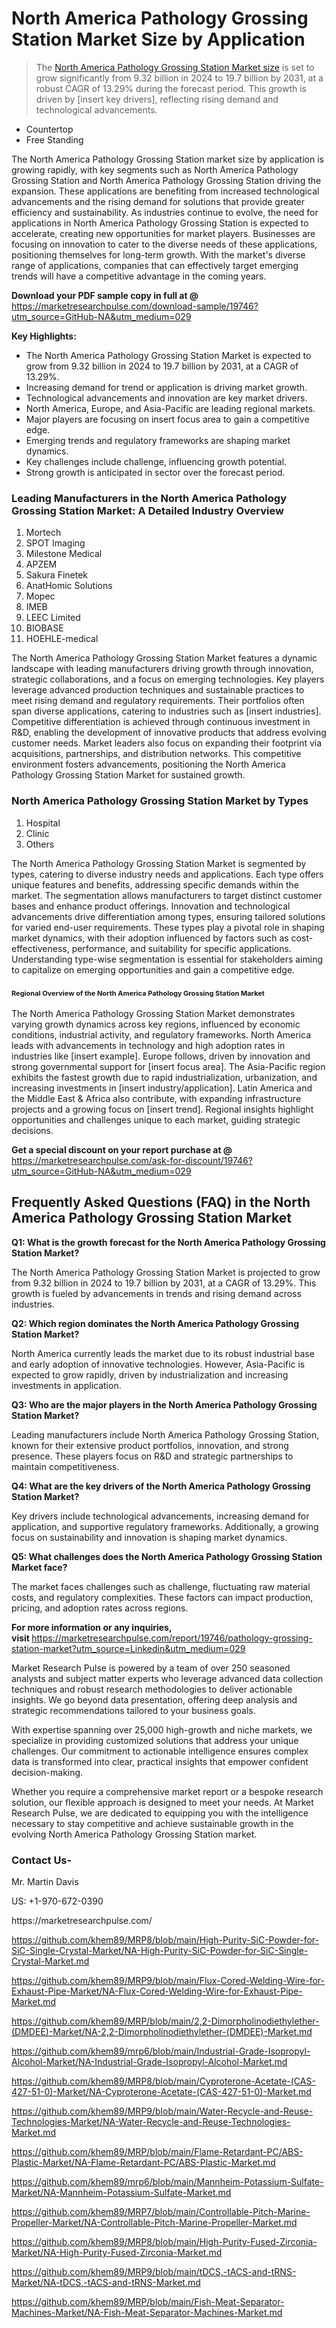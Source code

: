 <h1>North America Pathology Grossing Station Market&nbsp;Size by Application</h1><blockquote><p>The <a href="https://marketresearchpulse.com/download-sample/19746?utm_source=GitHub-NA&amp;utm_medium=029">North America Pathology Grossing Station Market size</a> is set to grow significantly from 9.32 billion in 2024 to 19.7 billion by 2031, at a robust CAGR of 13.29% during the forecast period. This growth is driven by [insert key drivers], reflecting rising demand and technological advancements.</p></blockquote><ul><li>Countertop<li> Free Standing</li></ul><p>The North America Pathology Grossing Station market size by application is growing rapidly, with key segments such as North America Pathology Grossing Station and North America Pathology Grossing Station driving the expansion. These applications are benefiting from increased technological advancements and the rising demand for solutions that provide greater efficiency and sustainability. As industries continue to evolve, the need for applications in North America Pathology Grossing Station is expected to accelerate, creating new opportunities for market players. Businesses are focusing on innovation to cater to the diverse needs of these applications, positioning themselves for long-term growth. With the market's diverse range of applications, companies that can effectively target emerging trends will have a competitive advantage in the coming years.</p><p><strong>Download your PDF sample copy in full at @ </strong><a href="https://marketresearchpulse.com/download-sample/19746?utm_source=GitHub-NA&amp;utm_medium=029">https://marketresearchpulse.com/download-sample/19746?utm_source=GitHub-NA&amp;utm_medium=029</a></p><p><strong>Key Highlights: </strong></p><ul><li>The North America Pathology Grossing Station Market is expected to grow from 9.32 billion in 2024 to 19.7 billion by 2031, at a CAGR of 13.29%.</li><li>Increasing demand for trend or application is driving market growth.</li><li>Technological advancements and innovation are key market drivers.</li><li>North America, Europe, and Asia-Pacific are leading regional markets.</li><li>Major players are focusing on insert focus area to gain a competitive edge.</li><li>Emerging trends and regulatory frameworks are shaping market dynamics.</li><li>Key challenges include challenge, influencing growth potential.</li><li>Strong growth is anticipated in sector over the forecast period.</li></ul><h3>Leading Manufacturers in the North America Pathology Grossing Station Market: A Detailed Industry Overview</h3><ol><li>Mortech</li><li>SPOT Imaging</li><li>Milestone Medical</li><li>APZEM</li><li>Sakura Finetek</li><li>AnatHomic Solutions</li><li>Mopec</li><li>IMEB</li><li>LEEC Limited</li><li>BIOBASE</li><li>HOEHLE-medical</li></ol><div class="flex max-w-full flex-col flex-grow"><div class="min-h-8 text-message flex w-full flex-col items-end gap-2 whitespace-normal break-words [.text-message+&amp;]:mt-5" dir="auto" data-message-author-role="assistant" data-message-id="fd8432e4-4910-450d-b182-61b7bfb0a01f" data-message-model-slug="gpt-4o"><div class="flex w-full flex-col gap-1 empty:hidden first:pt-[3px]"><div class="markdown prose w-full break-words dark:prose-invert light"><p>The North America Pathology Grossing Station Market features a dynamic landscape with leading manufacturers driving growth through innovation, strategic collaborations, and a focus on emerging technologies. Key players leverage advanced production techniques and sustainable practices to meet rising demand and regulatory requirements. Their portfolios often span diverse applications, catering to industries such as [insert industries]. Competitive differentiation is achieved through continuous investment in R&amp;D, enabling the development of innovative products that address evolving customer needs. Market leaders also focus on expanding their footprint via acquisitions, partnerships, and distribution networks. This competitive environment fosters advancements, positioning the North America Pathology Grossing Station Market for sustained growth.</p></div></div></div></div><h3>North America Pathology Grossing Station Market by Types</h3><ol><li>Hospital<li> Clinic<li> Others</li></ol><div class="flex max-w-full flex-col flex-grow"><div class="min-h-8 text-message flex w-full flex-col items-end gap-2 whitespace-normal break-words [.text-message+&amp;]:mt-5" dir="auto" data-message-author-role="assistant" data-message-id="084470be-0bb7-4664-bddf-5156b4f41249" data-message-model-slug="gpt-4o-mini"><div class="flex w-full flex-col gap-1 empty:hidden first:pt-[3px]"><div class="markdown prose w-full break-words dark:prose-invert light"><p>The North America Pathology Grossing Station Market is segmented by types, catering to diverse industry needs and applications. Each type offers unique features and benefits, addressing specific demands within the market. The segmentation allows manufacturers to target distinct customer bases and enhance product offerings. Innovation and technological advancements drive differentiation among types, ensuring tailored solutions for varied end-user requirements. These types play a pivotal role in shaping market dynamics, with their adoption influenced by factors such as cost-effectiveness, performance, and suitability for specific applications. Understanding type-wise segmentation is essential for stakeholders aiming to capitalize on emerging opportunities and gain a competitive edge.</p></div></div></div></div><h3><span style="font-size: 11px;">Regional Overview of the North America Pathology Grossing Station Market</span></h3><div class="flex max-w-full flex-col flex-grow"><div class="min-h-8 text-message flex w-full flex-col items-end gap-2 whitespace-normal break-words [.text-message+&amp;]:mt-5" dir="auto" data-message-author-role="assistant" data-message-id="e9038762-ce64-4e30-91c9-9bd413514231" data-message-model-slug="gpt-4o-mini"><div class="flex w-full flex-col gap-1 empty:hidden first:pt-[3px]"><div class="markdown prose w-full break-words dark:prose-invert light"><p>The North America Pathology Grossing Station Market demonstrates varying growth dynamics across key regions, influenced by economic conditions, industrial activity, and regulatory frameworks. North America leads with advancements in technology and high adoption rates in industries like [insert example]. Europe follows, driven by innovation and strong governmental support for [insert focus area]. The Asia-Pacific region exhibits the fastest growth due to rapid industrialization, urbanization, and increasing investments in [insert industry/application]. Latin America and the Middle East &amp; Africa also contribute, with expanding infrastructure projects and a growing focus on [insert trend]. Regional insights highlight opportunities and challenges unique to each market, guiding strategic decisions.</p></div></div></div></div><p><strong>Get a special discount on your report purchase at @ </strong><a href="https://marketresearchpulse.com/ask-for-discount/19746?utm_source=GitHub-NA&amp;utm_medium=029">https://marketresearchpulse.com/ask-for-discount/19746?utm_source=GitHub-NA&amp;utm_medium=029</a></p><h2>Frequently Asked Questions (FAQ) in the North America Pathology Grossing Station Market</h2><p><strong>Q1: What is the growth forecast for the North America Pathology Grossing Station Market?</strong></p><p>The North America Pathology Grossing Station Market is projected to grow from 9.32 billion in 2024 to 19.7 billion by 2031, at a CAGR of 13.29%. This growth is fueled by advancements in trends and rising demand across industries.</p><p><strong>Q2: Which region dominates the North America Pathology Grossing Station Market?</strong></p><p>North America currently leads the market due to its robust industrial base and early adoption of innovative technologies. However, Asia-Pacific is expected to grow rapidly, driven by industrialization and increasing investments in application.</p><p><strong>Q3: Who are the major players in the North America Pathology Grossing Station Market?</strong></p><p>Leading manufacturers include North America Pathology Grossing Station, known for their extensive product portfolios, innovation, and strong presence. These players focus on R&amp;D and strategic partnerships to maintain competitiveness.</p><p><strong>Q4: What are the key drivers of the North America Pathology Grossing Station Market?</strong></p><p>Key drivers include technological advancements, increasing demand for application, and supportive regulatory frameworks. Additionally, a growing focus on sustainability and innovation is shaping market dynamics.</p><p><strong>Q5: What challenges does the North America Pathology Grossing Station Market face?</strong></p><p>The market faces challenges such as challenge, fluctuating raw material costs, and regulatory complexities. These factors can impact production, pricing, and adoption rates across regions.</p><p><strong>For more information or any inquiries, visit&nbsp;</strong><a href="https://marketresearchpulse.com/report/19746/pathology-grossing-station-market?utm_source=Linkedin&utm_medium=029">https://marketresearchpulse.com/report/19746/pathology-grossing-station-market?utm_source=Linkedin&utm_medium=029</a></p><p>Market Research Pulse is powered by a team of over 250 seasoned analysts and subject matter experts who leverage advanced data collection techniques and robust research methodologies to deliver actionable insights. We go beyond data presentation, offering deep analysis and strategic recommendations tailored to your business goals.</p><p>With expertise spanning over 25,000 high-growth and niche markets, we specialize in providing customized solutions that address your unique challenges. Our commitment to actionable intelligence ensures complex data is transformed into clear, practical insights that empower confident decision-making.</p><p>Whether you require a comprehensive market report or a bespoke research solution, our flexible approach is designed to meet your needs. At Market Research Pulse, we are dedicated to equipping you with the intelligence necessary to stay competitive and achieve sustainable growth in the evolving North America Pathology Grossing Station market.</p><h3><strong>Contact Us-</strong></h3><p>Mr. Martin Davis</p><p>US: +1-970-672-0390</p><p>https://marketresearchpulse.com/</p><p><a href="https://github.com/khem89/MRP8/blob/main/High-Purity-SiC-Powder-for-SiC-Single-Crystal-Market/NA-High-Purity-SiC-Powder-for-SiC-Single-Crystal-Market.md">https://github.com/khem89/MRP8/blob/main/High-Purity-SiC-Powder-for-SiC-Single-Crystal-Market/NA-High-Purity-SiC-Powder-for-SiC-Single-Crystal-Market.md</a></p><p><a href="https://github.com/khem89/MRP9/blob/main/Flux-Cored-Welding-Wire-for-Exhaust-Pipe-Market/NA-Flux-Cored-Welding-Wire-for-Exhaust-Pipe-Market.md">https://github.com/khem89/MRP9/blob/main/Flux-Cored-Welding-Wire-for-Exhaust-Pipe-Market/NA-Flux-Cored-Welding-Wire-for-Exhaust-Pipe-Market.md</a></p><p><a href="https://github.com/khem89/MRP/blob/main/2,2-Dimorpholinodiethylether-(DMDEE)-Market/NA-2,2-Dimorpholinodiethylether-(DMDEE)-Market.md">https://github.com/khem89/MRP/blob/main/2,2-Dimorpholinodiethylether-(DMDEE)-Market/NA-2,2-Dimorpholinodiethylether-(DMDEE)-Market.md</a></p><p><a href="https://github.com/khem89/mrp6/blob/main/Industrial-Grade-Isopropyl-Alcohol-Market/NA-Industrial-Grade-Isopropyl-Alcohol-Market.md">https://github.com/khem89/mrp6/blob/main/Industrial-Grade-Isopropyl-Alcohol-Market/NA-Industrial-Grade-Isopropyl-Alcohol-Market.md</a></p><p><a href="https://github.com/khem89/MRP8/blob/main/Cyproterone-Acetate-(CAS-427-51-0)-Market/NA-Cyproterone-Acetate-(CAS-427-51-0)-Market.md">https://github.com/khem89/MRP8/blob/main/Cyproterone-Acetate-(CAS-427-51-0)-Market/NA-Cyproterone-Acetate-(CAS-427-51-0)-Market.md</a></p><p><a href="https://github.com/khem89/MRP9/blob/main/Water-Recycle-and-Reuse-Technologies-Market/NA-Water-Recycle-and-Reuse-Technologies-Market.md">https://github.com/khem89/MRP9/blob/main/Water-Recycle-and-Reuse-Technologies-Market/NA-Water-Recycle-and-Reuse-Technologies-Market.md</a></p><p><a href="https://github.com/khem89/MRP/blob/main/Flame-Retardant-PC/ABS-Plastic-Market/NA-Flame-Retardant-PC/ABS-Plastic-Market.md">https://github.com/khem89/MRP/blob/main/Flame-Retardant-PC/ABS-Plastic-Market/NA-Flame-Retardant-PC/ABS-Plastic-Market.md</a></p><p><a href="https://github.com/khem89/mrp6/blob/main/Mannheim-Potassium-Sulfate-Market/NA-Mannheim-Potassium-Sulfate-Market.md">https://github.com/khem89/mrp6/blob/main/Mannheim-Potassium-Sulfate-Market/NA-Mannheim-Potassium-Sulfate-Market.md</a></p><p><a href="https://github.com/khem89/MRP7/blob/main/Controllable-Pitch-Marine-Propeller-Market/NA-Controllable-Pitch-Marine-Propeller-Market.md">https://github.com/khem89/MRP7/blob/main/Controllable-Pitch-Marine-Propeller-Market/NA-Controllable-Pitch-Marine-Propeller-Market.md</a></p><p><a href="https://github.com/khem89/MRP8/blob/main/High-Purity-Fused-Zirconia-Market/NA-High-Purity-Fused-Zirconia-Market.md">https://github.com/khem89/MRP8/blob/main/High-Purity-Fused-Zirconia-Market/NA-High-Purity-Fused-Zirconia-Market.md</a></p><p><a href="https://github.com/khem89/MRP9/blob/main/tDCS,-tACS-and-tRNS-Market/NA-tDCS,-tACS-and-tRNS-Market.md">https://github.com/khem89/MRP9/blob/main/tDCS,-tACS-and-tRNS-Market/NA-tDCS,-tACS-and-tRNS-Market.md</a></p><p><a href="https://github.com/khem89/MRP/blob/main/Fish-Meat-Separator-Machines-Market/NA-Fish-Meat-Separator-Machines-Market.md">https://github.com/khem89/MRP/blob/main/Fish-Meat-Separator-Machines-Market/NA-Fish-Meat-Separator-Machines-Market.md</a></p>
